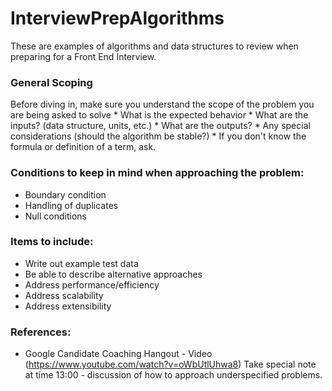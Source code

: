 # InterviewPrepAlgorithms


These are examples of algorithms and data structures to review when preparing for a Front End Interview.

### General Scoping
  Before diving in, make sure you understand the scope of the problem you are being asked to solve
    * What is the expected behavior
    *  What are the inputs?  (data structure, units, etc.)
    * What are the outputs?
    * Any special considerations (should the algorithm be stable?)
    * If you don't know the formula or definition of a term, ask.
    
### Conditions to keep in mind when approaching the problem:
  * Boundary condition
  * Handling of duplicates
  * Null conditions
  
### Items to include:
  * Write out example test data
  * Be able to describe alternative approaches
  * Address performance/efficiency
  * Address scalability
  * Address extensibility
  
  
### References:
  * Google Candidate Coaching Hangout - Video (https://www.youtube.com/watch?v=oWbUtlUhwa8)
    Take special note at time 13:00 - discussion of how to approach underspecified problems.
